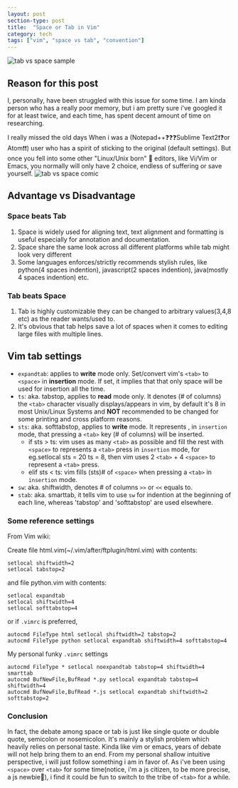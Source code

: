 ```yaml
---
layout: post
section-type: post
title:  "Space or Tab in Vim"
category: tech
tags: ["vim", "space vs tab", "convention"]
---
```


![tab vs space sample](http://cdn.trulycode.com/wp-content/uploads/2015/05/tabs-vs-spaces.jpg)

## Reason for this post

I, personally, have been struggled with this issue for some time. I am kinda person who has a really poor memory, but i am pretty sure i've googled it for at least twice, and each time, has spent decent amount of time on researching.

I really missed the old days When i was a (Notepad++❓❓❓Sublime Text2❗️❓or Atom❗️❗️) user who has a spirit of sticking to the original (default settings). But once you fell into some other "Linux/Unix born" 👻 editors, like Vi/Vim or Emacs, you normally will only have 2 choice, endless of suffering or save yourself.
![tab vs space comic](http://evadeflow.com/wp-content/uploads/2011/03/TabsSpacesBoth.png)

## Advantage vs Disadvantage

### Space beats Tab
1. Space is widely used for aligning text, text alignment and formatting is useful especially for annotation and documentation.
2. Space share the same look across all different platforms while tab might look very different
3. Some languages enforces/strictly recommends stylish rules, like python(4 spaces indention), javascript(2 spaces indention), java(mostly 4 spaces indention) etc.

### Tab beats Space
1. Tab is highly customizable they can be changed to arbitrary values(3,4,8 etc) as the reader wants/used to.
2. It's obvious that tab helps save a lot of spaces when it comes to editing large files with multiple lines.


## Vim tab settings

- `expandtab`: applies to **write** mode only. Set/convert vim's `<tab>` to `<space>` in **insertion** mode. If set, it implies that that only space will be used for insertion all the time.
- `ts`: aka. tabstop, applies to **read** mode only. It denotes (# of columns) the `<tab>` character visually displays/appears in vim, by default it's 8 in most Unix/Linux Systems and **NOT** recommended to be changed for some printing and cross platform reasons.
- `sts`: aka. softtabstop, applies to **write** mode. It represents , in `insertion` mode, that pressing a `<tab>` key (# of columns) will be inserted.
	- if sts > ts: vim uses as many `<tab>` as possible and fill the rest with `<space>` to represents a `<tab>` press in `insertion` mode, for eg.setlocal sts = 20 ts = 8, then vim uses 2 `<tab>` + 4 `<space>` to represent a `<tab>` press.
	- elif sts < ts: vim fills (sts)# of `<space>` when pressing a `<tab>` in `insertion` mode.
- `sw`: aka. shiftwidth, denotes # of columns `>>` or `<<` equals to.
- `stab`: aka. smarttab, it tells vim to use `sw` for indention at the beginning of each line, whereas 'tabstop' and 'softtabstop' are used elsewhere.

### Some reference settings

From Vim wiki:

Create file html.vim(~/.vim/after/ftplugin/html.vim) with contents:
```
setlocal shiftwidth=2
setlocal tabstop=2
```

and file python.vim with contents:

```
setlocal expandtab
setlocal shiftwidth=4
setlocal softtabstop=4
```

or if `.vimrc` is preferred,

```
autocmd FileType html setlocal shiftwidth=2 tabstop=2
autocmd FileType python setlocal expandtab shiftwidth=4 softtabstop=4
```

My personal funky `.vimrc` settings

```
autocmd FileType * setlocal noexpandtab tabstop=4 shiftwidth=4 smarttab
autocmd BufNewFile,BufRead *.py setlocal expandtab tabstop=4 shiftwidth=4
autocmd BufNewFile,BufRead *.js setlocal expandtab shiftwidth=2 softtabstop=2
```

### Conclusion
In fact, the debate among space or tab is just like single quote or double quote, semicolon or nosemicolon. It's mainly a stylish problem which heavily relies on personal taste. Kinda like vim or emacs, years of debate will not help bring them to an end. From my personal shallow intuitive perspective, i will just follow something i am in favor of. As i've been using `<space>` over `<tab>` for some time(notice, i'm a js citizen, to be more precise, a js newbie👶), i find it could be fun to switch to the tribe of `<tab>` for a while.
